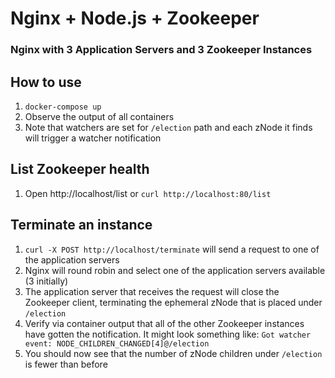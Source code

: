 # Nginx + Node.js + Zookeeper
### Nginx with 3 Application Servers and 3 Zookeeper Instances

## How to use
1. `docker-compose up`
2. Observe the output of all containers
3. Note that watchers are set for `/election` path and each zNode it finds will trigger a watcher notification

## List Zookeeper health
1. Open http://localhost/list or `curl http://localhost:80/list`

## Terminate an instance
1. `curl -X POST http://localhost/terminate` will send a request to one of the application servers
2. Nginx will round robin and select one of the application servers available (3 initially)
3. The application server that receives the request will close the Zookeeper client, terminating the ephemeral zNode that is placed under `/election`
4. Verify via container output that all of the other Zookeeper instances have gotten the notification. It might look something like: `Got watcher event: NODE_CHILDREN_CHANGED[4]@/election`
5. You should now see that the number of zNode children under `/election` is fewer than before
